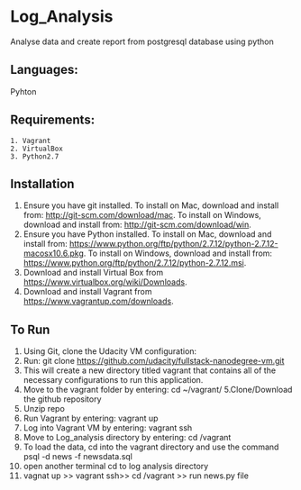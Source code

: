 # Log_Analysis
Analyse data and create report from postgresql database using python

## Languages: 
 Pyhton
 
  ## Requirements:
    1. Vagrant
    2. VirtualBox
    3. Python2.7
    
## Installation

1. Ensure you have git installed. To install on Mac, download and install from: http://git-scm.com/download/mac. To install on Windows, download and install from: http://git-scm.com/download/win.
2. Ensure you have Python installed. To install on Mac, download and install from: https://www.python.org/ftp/python/2.7.12/python-2.7.12-macosx10.6.pkg. To install on Windows, download and install from: https://www.python.org/ftp/python/2.7.12/python-2.7.12.msi.
3. Download and install Virtual Box from https://www.virtualbox.org/wiki/Downloads.
4. Download and install Vagrant from https://www.vagrantup.com/downloads.


## To Run
1. Using Git, clone the Udacity VM configuration:
2. Run: git clone https://github.com/udacity/fullstack-nanodegree-vm.git
3. This will create a new directory titled vagrant that contains all of the necessary configurations to run this application.
4. Move to the vagrant folder by entering: cd ~/vagrant/
5.Clone/Download the github repository
6. Unzip repo
7. Run Vagrant by entering: vagrant up
8. Log into Vagrant VM by entering: vagrant ssh
9. Move to Log_analysis directory by entering: cd /vagrant
10. To load the data, cd into the vagrant directory and use the command psql -d news -f newsdata.sql
11. open another terminal cd to log analysis directory 
12. vagnat up >> vagrant ssh>> cd /vagrant >> run news.py file
